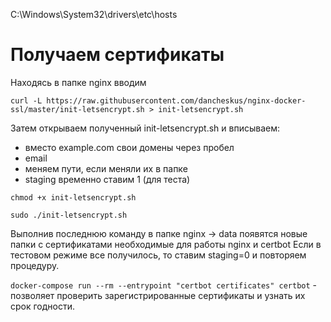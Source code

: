 

C:\Windows\System32\drivers\etc\hosts


# Получаем сертификаты

Находясь в папке nginx вводим

```shell
curl -L https://raw.githubusercontent.com/dancheskus/nginx-docker-ssl/master/init-letsencrypt.sh > init-letsencrypt.sh
```

Затем открываем полученный init-letsencrypt.sh и вписываем:

- вместо example.com свои домены через пробел
- email
- меняем пути, если меняли их в папке
- staging временно ставим 1 (для теста)

`chmod +x init-letsencrypt.sh`

`sudo ./init-letsencrypt.sh`


Выполнив последнюю команду в папке nginx -> data появятся новые папки с сертификатами необходимые для работы nginx и certbot Если в тестовом режиме все получилось, то ставим staging=0 и повторяем процедуру.


`docker-compose run --rm --entrypoint "certbot certificates" certbot` - позволяет проверить зарегистрированные сертификаты и узнать их срок годности.